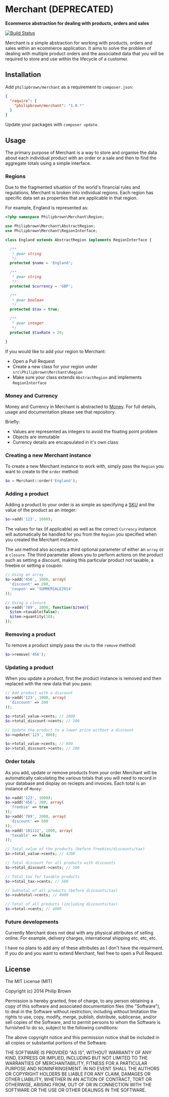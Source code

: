 # Merchant (DEPRECATED)
**Ecommerce abstraction for dealing with products, orders and sales**

[![Build Status](https://travis-ci.org/philipbrown/merchant.png?branch=master)](https://travis-ci.org/philipbrown/merchant)

Merchant is a simple abstraction for working with products, orders and sales within an ecommerce application. It aims to solve the problem of dealing with multiple product orders and the associated data that you will be required to store and use within the lifecycle of a customer.

## Installation
Add `philipbrown/merchant` as a requirement to `composer.json`:

```json
{
  "require": {
    "philipbrown/merchant": "1.0.*"
  }
}
```
Update your packages with `composer update`.

## Usage
The primary purpose of Merchant is a way to store and organise the data about each individual product with an order or a sale and then to find the aggregate totals using a simple interface.

### Regions
Due to the fragmented situation of the world's financial rules and regulations, Merchant is broken into individual regions. Each region has specific data set as properties that are applicable in that region.

For example, England is represented as:
```php
<?php namespace Philipbrown\Merchant\Region;

use Philipbrown\Merchant\AbstractRegion;
use Philipbrown\Merchant\RegionInterface;

class England extends AbstractRegion implements RegionInterface {

  /**
   * @var string
   */
  protected $name = 'England';

  /**
   * @var string
   */
  protected $currency = 'GBP';

  /**
   * @var boolean
   */
  protected $tax = true;

  /**
   * @var integer
   */
  protected $taxRate = 20;

}
```
If you would like to add your region to Merchant:
* Open a Pull Request
* Create a new class for your region under `src\Philipbrown\Merchant\Region`
* Make sure your class extends `AbstractRegion` and implements `RegionInterface`

### Money and Currency
Money and Currency in Merchant is abstracted to [Money](https://github.com/philipbrown/money). For full details, usage and documentation please see that repository.

Briefly:
* Values are represented as integers to avoid the floating point problem
* Objects are immutable
* Currency details are encapsulated in it's own class

### Creating a new Merchant instance
To create a new Merchant instance to work with, simply pass the `Region` you want to create to the `order` method:

```php
$o = Merchant::order('England');
```

### Adding a product
Adding a product to your order is as simple as specifying a [SKU](http://en.wikipedia.org/wiki/Stock_keeping_unit) and the value of the product as an integer:

```php
$o->add('123', 1000);
```

The values for tax (if applicable) as well as the correct `Currency` instance will automatically be handled for you from the `Region` you specified when you created the Merchant instance.

The `add` method also accepts a third optional parameter of either an `array` or a `closure`. The third parameter allows you to perform actions on the product such as setting a discount, making this particular product not taxable, a freebie or setting a coupon:

```php
// Using an array
$o->add('456', 1000, array(
  'discount' => 200,
  'coupon' => 'SUMMERSALE2014'
));

// Using a closure
$o->add('789', 1000, function($item){
  $item->taxable(false);
  $item->quantity(10);
});
```

### Removing a product
To remove a product simply pass the `sku` to the `remove` method:
```php
$o->remove('456');
```

### Updating a product
When you update a product, first the product instance is removed and then replaced with the new data that you pass:
```php
// Add product with a discount
$o->add('123', 1000, array(
  'discount' => 200
));

$o->total_value->cents; // 1000
$o->total_discount->cents; // 200

// Update the product to a lower price without a discount
$o->update('123', 800);

$o->total_value->cents; // 800
$o->total_discount->cents; // 200
```

### Order totals
As you add, update or remove products from your order Merchant will be automatically calculating the various totals that you will need to record in your database and display on reciepts and invoices. Each total is an instance of `Money`:
```php
$o->add('123', 1000);
$o->add('456', 200, array(
  'freebie' => true
));
$o->add('789', 2000, array(
  'discount' => 500
));
$o->add('101112', 1000, array(
  'taxable' => false
));

// Total value of the products (before freebies/discounts/tax)
$o->total_value->cents; // 4200

// Total discount for all products with discounts
$o->total_discount->cents; // 500

// Total tax for taxable products
$o->total_tax->cents; // 500

// Subtotal of all products (before discounts/tax)
$o->subtotal->cents; // 4000

// Total of all products (including discounts/tax)
$o->total->cents; // 4000
```

### Future developments
Currently Merchant does not deal with any physical attributes of selling online. For example, delivery charges, international shipping etc, etc, etc.

I have no plans to add any of these attributes as I don't have the requirment. If you do and you want to extend Merchant, feel free to open a Pull Request.

## License
The MIT License (MIT)

Copyright (c) 2014 Philip Brown

Permission is hereby granted, free of charge, to any person obtaining a copy of
this software and associated documentation files (the "Software"), to deal in
the Software without restriction, including without limitation the rights to
use, copy, modify, merge, publish, distribute, sublicense, and/or sell copies of
the Software, and to permit persons to whom the Software is furnished to do so,
subject to the following conditions:

The above copyright notice and this permission notice shall be included in all
copies or substantial portions of the Software.

THE SOFTWARE IS PROVIDED "AS IS", WITHOUT WARRANTY OF ANY KIND, EXPRESS OR
IMPLIED, INCLUDING BUT NOT LIMITED TO THE WARRANTIES OF MERCHANTABILITY, FITNESS
FOR A PARTICULAR PURPOSE AND NONINFRINGEMENT. IN NO EVENT SHALL THE AUTHORS OR
COPYRIGHT HOLDERS BE LIABLE FOR ANY CLAIM, DAMAGES OR OTHER LIABILITY, WHETHER
IN AN ACTION OF CONTRACT, TORT OR OTHERWISE, ARISING FROM, OUT OF OR IN
CONNECTION WITH THE SOFTWARE OR THE USE OR OTHER DEALINGS IN THE SOFTWARE.
